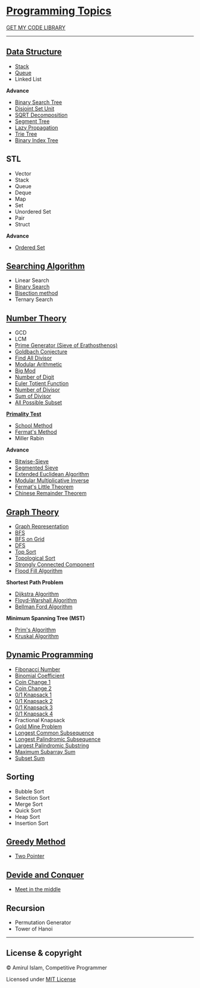 [Programming Topics](https://github.com/shiningflash/Competitive-Programming-Resources/blob/master/README.md)
==================

[GET MY CODE LIBRARY](https://github.com/shiningflash/Competitive-Programming-Resources/blob/master/Shiningflash%20CodeLibrary.pdf)

--------------

[Data Structure](https://github.com/shiningflash/advance-data-structure)
--------------
* [Stack](https://github.com/shiningflash/advance-data-structure/blob/master/stack.cpp)
* [Queue](https://github.com/shiningflash/advance-data-structure/blob/master/Stack.cpp)
* Linked List

**Advance**
* [Binary Search Tree](https://github.com/shiningflash/Advance-Data-Structure/blob/master/Binary_Search_Tree.cpp)
* [Disjoint Set Unit](https://github.com/shiningflash/advance-data-structure/blob/master/DisjointSetUnit.cpp)
* [SQRT Decomposition](https://github.com/shiningflash/advance-data-structure/blob/master/sqrt_decomposition.cpp)
* [Segment Tree](https://github.com/shiningflash/advance-data-structure/blob/master/segment_tree.cpp)
* [Lazy Propagation](https://github.com/shiningflash/advance-data-structure/blob/master/lazy_propagation.cpp)
* [Trie Tree](https://github.com/shiningflash/advance-data-structure/blob/master/radix_tree.cpp)
* [Binary Index Tree](https://github.com/shiningflash/advance-data-structure/blob/master/binary_indexed_tree.cpp)


STL
---
* Vector
* Stack
* Queue
* Deque
* Map
* Set
* Unordered Set
* Pair
* Struct

**Advance**
* [Ordered Set](https://github.com/shiningflash/advance-data-structure/blob/master/ordered_set.cpp)


[Searching Algorithm](https://github.com/shiningflash/Algorithm_Basic)
-------------------
* Linear Search
* [Binary Search](https://github.com/shiningflash/Algorithm_Basic/blob/master/binary_search.cpp)
* [Bisection method](https://github.com/shiningflash/Algorithm_Basic/blob/master/sqrt_using_bisection.cpp)
* Ternary Search


[Number Theory](https://github.com/shiningflash/Algorithm_Basic)
-------------
* GCD
* LCM
* [Prime Generator (Sieve of Erathosthenos)](https://github.com/shiningflash/Number-Theory/blob/master/sieve_of_Eratosthenes.cpp)
* [Goldbach Conjecture](https://github.com/shiningflash/Number-Theory/blob/master/goldbach_conjecture.cpp)
* [Find All Divisor](https://github.com/shiningflash/Number-Theory/tree/master)
* [Modular Arithmetic](https://github.com/shiningflash/Number-Theory/blob/master/Modular_Arithmetic.cpp)
* [Big Mod](https://github.com/shiningflash/Number-Theory/blob/master/Big_Mod.cpp)
* [Number of Digit](https://github.com/shiningflash/Number-Theory/blob/master/number_of_digit.cpp)
* [Euler Totient Function](https://github.com/shiningflash/Number-Theory/blob/master/euler_totient_function.cpp)
* [Number of Divisor](https://github.com/shiningflash/Number-Theory/blob/master/number_of_divisor.cpp)
* [Sum of Divisor](https://github.com/shiningflash/Number-Theory/blob/master/sum_of_divisor.cpp)
* [All Possible Subset](https://github.com/shiningflash/Number-Theory/blob/master/AllPossibleSubset.cpp)

[**Primality Test**](https://github.com/shiningflash/Algorithm_Basic/tree/master/Primality%20Test)
* [School Method](https://github.com/shiningflash/Algorithm_Basic/blob/master/Primality%20Test/School_Method_Primality_Test.cpp)
* [Fermat's Method](https://github.com/shiningflash/Algorithm_Basic/blob/master/Primality%20Test/Fermats_Method_Primality_Test.cpp)
* Miller Rabin

**Advance**
* [Bitwise-Sieve](https://github.com/shiningflash/Algorithm_Basic/blob/master/bitwise_sieve.cpp)
* [Segmented Sieve](https://github.com/shiningflash/Number-Theory/tree/master/Segmented%20Sieve)
* [Extended Euclidean Algorithm](https://github.com/shiningflash/Number-Theory/blob/master/extended_euclidean_algorithm.cpp)
* [Modular Multiplicative Inverse](https://github.com/shiningflash/Number-Theory/blob/master/modular_multiplicative_inverse.cpp)
* [Fermat's Little Theorem](https://github.com/shiningflash/Number-Theory/blob/master/fermats_little_theorem.cpp)
* [Chinese Remainder Theorem](https://github.com/shiningflash/Number-Theory/blob/master/chinese_remainder_theorem.cpp)

[Graph Theory](https://github.com/shiningflash/Graph-Algorithm)
------------
* [Graph Representation](https://github.com/shiningflash/Graph-Algorithm/blob/master/Graph_Representation3.cpp)
* [BFS](https://github.com/shiningflash/Graph-Algorithm/blob/master/BFS.cpp)
* [BFS on Grid](https://github.com/shiningflash/Graph-Algorithm/blob/master/BFS_on_grid.cpp)
* [DFS](https://github.com/shiningflash/Graph-Algorithm/blob/master/DFS.cpp)
* [Top Sort](https://github.com/shiningflash/Graph-Algorithm/blob/master/TopSort.cpp)
* [Topological Sort](https://github.com/shiningflash/Graph-Algorithm/blob/master/TopologicalSort.cpp)
* [Strongly Connected Component](https://github.com/shiningflash/Graph-Algorithm/blob/master/Strongly_Connected_Component.cpp)
* [Flood Fill Algorithm](https://github.com/shiningflash/Graph-Algorithm/blob/master/Flood_Fill_Algorithm.cpp)

**Shortest Path Problem**
* [Dijkstra Algorithm](https://github.com/shiningflash/Graph-Algorithm/blob/master/dijkstra.cpp)
* [Floyd-Warshall Algorithm](https://github.com/shiningflash/Graph-Algorithm/blob/master/floyd_warshall.cpp)
* [Bellman Ford Algorithm](https://github.com/shiningflash/Graph-Algorithm/blob/master/bellman_ford.cpp)

**Minimum Spanning Tree (MST)**
* [Prim's Algorithm](https://github.com/shiningflash/Graph-Algorithm/blob/master/Prims_MST.cpp)
* [Kruskal Algorithm](https://github.com/shiningflash/Graph-Algorithm/blob/master/Kruskal_MST.cpp)


[Dynamic Programming](https://github.com/shiningflash/DP-solution)
-------------------
* [Fibonacci Number](https://github.com/shiningflash/DP-solution/blob/master/fibonacci.cpp)
* [Binomial Coefficient](https://github.com/shiningflash/DP-solution/blob/master/bionomialCOEFFICIENT.cpp)
* [Coin Change 1](https://github.com/shiningflash/DP-solution/blob/master/coinCHANGE.cpp)
* [Coin Change 2](https://github.com/shiningflash/DP-solution/blob/master/coinCHANGE1.cpp)
* [0/1 Knapsack 1](https://github.com/shiningflash/DP-solution/blob/master/knapsack.cpp)
* [0/1 Knapsack 2](https://github.com/shiningflash/DP-solution/blob/master/knapsack01.cpp)
* [0/1 Knapsack 3](https://github.com/shiningflash/DP-solution/blob/master/knapsack02.cpp)
* [0/1 Knapsack 4](https://github.com/shiningflash/DP-solution/blob/master/knapsack03.cpp)
* Fractional Knapsack
* [Gold Mine Problem](https://github.com/shiningflash/DP-solution/blob/master/GoldMineProblem.cpp)
* [Longest Common Subsequence](https://github.com/shiningflash/DP-solution/blob/master/LCS_.cpp)
* [Longest Palindromic Subsequence](https://github.com/shiningflash/DP-solution/blob/master/longestPalindromeSubsequence.cpp)
* [Largest Palindromic Substring](https://github.com/shiningflash/DP-solution/blob/master/longestPalindromicSubStr.cpp)
* [Maximum Subarray Sum](https://github.com/shiningflash/DP-solution/blob/master/maxSubArrSum.cpp)
* [Subset Sum](https://github.com/shiningflash/DP-solution/blob/master/subset_Sum.cpp)


Sorting
-------
* Bubble Sort
* Selection Sort
* Merge Sort
* Quick Sort
* Heap Sort
* Insertion Sort


[Greedy Method](https://github.com/shiningflash/Algorithm_Basic)
-------------
* [Two Pointer](https://github.com/shiningflash/Algorithm_Basic/blob/master/Two_Pointer.cpp)

[Devide and Conquer](https://github.com/shiningflash/Algorithm_Basic)
------------------
* [Meet in the middle](https://github.com/shiningflash/Algorithm_Basic/blob/master/Meet_in_the_Middle.cpp)

Recursion
---------
* Permutation Generator
* Tower of Hanoi

---------------------------------------
## License & copyright

© Amirul Islam, Competitive Programmer

Licensed under [MIT License](LICENSE)
